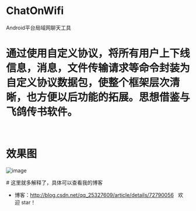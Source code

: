 # ChatOnWifi
Android平台局域网聊天工具
 
 
# 通过使用自定义协议，将所有用户上下线信息，消息，文件传输请求等命令封装为自定义协议数据包，使整个框架层次清晰，也方便以后功能的拓展。思想借鉴与飞鸽传书软件。
 

# 效果图
 ![image](https://github.com/xugongming38/ChatOnWifi/blob/master/ScreenShot/%E6%97%A0%E6%A0%87%E9%A2%98.png)

 
# 这里就多解释了，具体可以查看我的博客
* 博客：http://blog.csdn.net/qq_25327609/article/details/72790056
 
欢迎 star！
